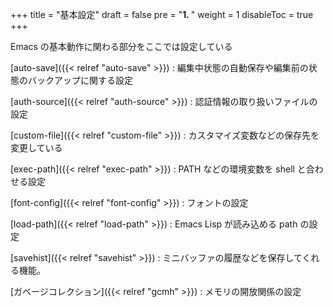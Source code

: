 +++
title = "基本設定"
draft = false
pre = "<b>1. </b>"
weight = 1
disableToc = true
+++

Emacs の基本動作に関わる部分をここでは設定している

[auto-save]({{< relref "auto-save" >}})
: 編集中状態の自動保存や編集前の状態のバックアップに関する設定

[auth-source]({{< relref "auth-source" >}})
: 認証情報の取り扱いファイルの設定

[custom-file]({{< relref "custom-file" >}})
: カスタマイズ変数などの保存先を変更している

[exec-path]({{< relref "exec-path" >}})
: PATH などの環境変数を shell と合わせる設定

[font-config]({{< relref "font-config" >}})
: フォントの設定

[load-path]({{< relref "load-path" >}})
: Emacs Lisp が読み込める path の設定

[savehist]({{< relref "savehist" >}})
: ミニバッファの履歴などを保存してくれる機能。

[ガベージコレクション]({{< relref "gcmh" >}})
: メモリの開放関係の設定
